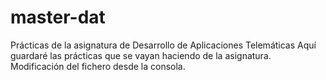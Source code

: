 # master-dat
Prácticas de la asignatura de Desarrollo de Aplicaciones Telemáticas
Aquí guardaré las prácticas que se vayan haciendo de la asignatura.
Modificación del fichero desde la consola.
